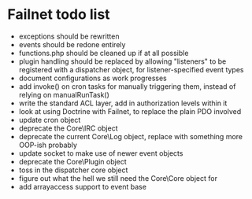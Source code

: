 # Failnet todo list

* exceptions should be rewritten
* events should be redone entirely
* functions.php should be cleaned up if at all possible
* plugin handling should be replaced by allowing "listeners" to be registered with a dispatcher object, for listener-specified event types
* document configurations as work progresses
* add invoke() on cron tasks for manually triggering them, instead of relying on manualRunTask()
* write the standard ACL layer, add in authorization levels within it
* look at using Doctrine with Failnet, to replace the plain PDO involved
* update cron object
* deprecate the Core\IRC object
* deprecate the current Core\Log object, replace with something more OOP-ish probably
* update socket to make use of newer event objects
* deprecate the Core\Plugin object
* toss in the dispatcher core object
* figure out what the hell we still need the Core\Core object for
* add arrayaccess support to event base
